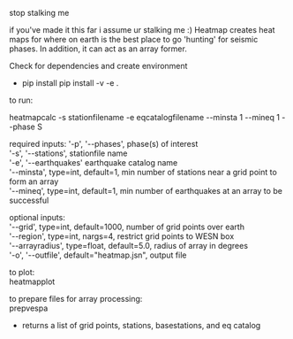 stop stalking me

if you've made it this far i assume ur stalking me :)
Heatmap creates heat maps for where on earth is the best place to go 'hunting' for seismic phases. In addition, it can act as an array former. 

Check for dependencies and create environment  
- pip install pip install -v -e .

to run:  

heatmapcalc -s stationfilename -e eqcatalogfilename --minsta 1 --mineq 1 --phase S  

required inputs:
'-p', '--phases', phase(s) of interest  
'-s', '--stations', stationfile name  
'-e', '--earthquakes' earthquake catalog name  
'--minsta', type=int, default=1, min number of stations near a grid point to form an array  
'--mineq', type=int, default=1, min number of earthquakes at an array to be successful  

optional inputs:  
'--grid', type=int, default=1000, number of grid points over earth  
'--region', type=int, nargs=4, restrict grid points to WESN box  
'--arrayradius', type=float, default=5.0, radius of array in degrees  
'-o', '--outfile', default="heatmap.jsn", output file  

to plot:  
heatmapplot  

to prepare files for array processing:  
prepvespa  
- returns a list of grid points, stations, basestations, and eq catalog  

